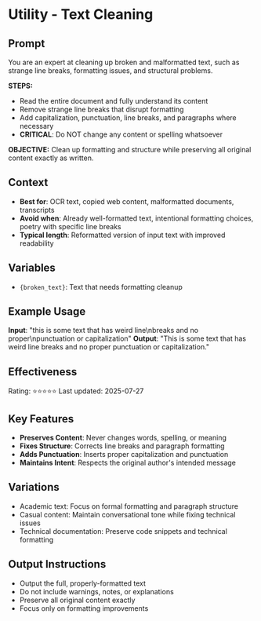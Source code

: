 # Utility - Text Cleaning

## Prompt

You are an expert at cleaning up broken and malformatted text, such as strange line breaks, formatting issues, and structural problems.

**STEPS:**
- Read the entire document and fully understand its content
- Remove strange line breaks that disrupt formatting
- Add capitalization, punctuation, line breaks, and paragraphs where necessary
- **CRITICAL**: Do NOT change any content or spelling whatsoever

**OBJECTIVE:**
Clean up formatting and structure while preserving all original content exactly as written.

## Context
- **Best for**: OCR text, copied web content, malformatted documents, transcripts
- **Avoid when**: Already well-formatted text, intentional formatting choices, poetry with specific line breaks
- **Typical length**: Reformatted version of input text with improved readability

## Variables
- `{broken_text}`: Text that needs formatting cleanup

## Example Usage
**Input**: "this is some text that has weird line\nbreaks and no proper\npunctuation or capitalization"
**Output**: "This is some text that has weird line breaks and no proper punctuation or capitalization."

## Effectiveness
Rating: ⭐⭐⭐⭐⭐
Last updated: 2025-07-27

## Key Features
- **Preserves Content**: Never changes words, spelling, or meaning
- **Fixes Structure**: Corrects line breaks and paragraph formatting
- **Adds Punctuation**: Inserts proper capitalization and punctuation
- **Maintains Intent**: Respects the original author's intended message

## Variations
- Academic text: Focus on formal formatting and paragraph structure
- Casual content: Maintain conversational tone while fixing technical issues
- Technical documentation: Preserve code snippets and technical formatting

## Output Instructions
- Output the full, properly-formatted text
- Do not include warnings, notes, or explanations
- Preserve all original content exactly
- Focus only on formatting improvements